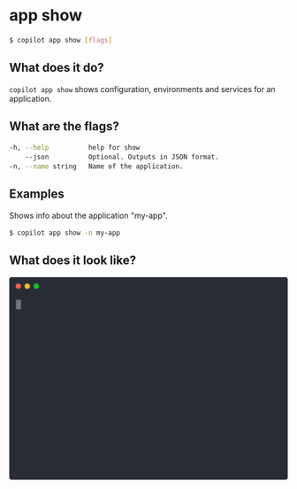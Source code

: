 # app show
```bash
$ copilot app show [flags]
```

## What does it do?

`copilot app show` shows configuration, environments and services for an application.

## What are the flags?

```bash
-h, --help          help for show
    --json          Optional. Outputs in JSON format.
-n, --name string   Name of the application.
```

## Examples
Shows info about the application "my-app".
```bash
$ copilot app show -n my-app
```

## What does it look like?

![Running copilot app show](https://raw.githubusercontent.com/kohidave/copilot-demos/master/app-show.svg?sanitize=true)